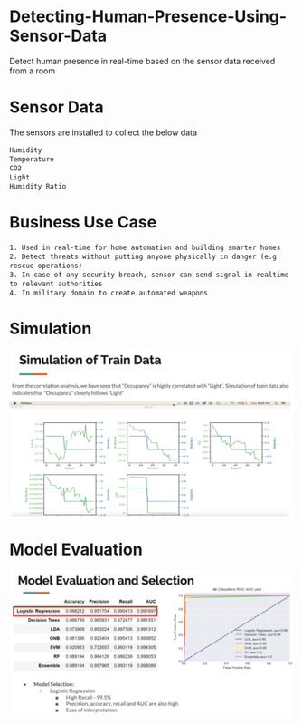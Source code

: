 # Detecting-Human-Presence-Using-Sensor-Data
Detect human presence in real-time based on the sensor data received from a room

# Sensor Data
The sensors are installed to collect the below data

    Humidity
    Temperature
    CO2
    Light
    Humidity Ratio
    
# Business Use Case
  
    1. Used in real-time for home automation and building smarter homes
    2. Detect threats without putting anyone physically in danger (e.g rescue operations)
    3. In case of any security breach, sensor can send signal in realtime to relevant authorities
    4. In military domain to create automated weapons

# Simulation

![Alt text](Simulation.png?raw=true "Simulation.png")

# Model Evaluation

![Alt text](ModelEvaluation.png?raw=true "ModelEvaluation.png")

